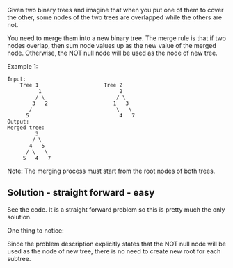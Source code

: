 Given two binary trees and imagine that when you put one of them to cover the other, some nodes of the two trees are overlapped while the others are not.

You need to merge them into a new binary tree. The merge rule is that if two nodes overlap, then sum node values up as the new value of the merged node. Otherwise, the NOT null node will be used as the node of new tree.

Example 1:

	Input: 
		Tree 1                     Tree 2                  
	          1                         2                             
	         / \                       / \                            
	        3   2                     1   3                        
	       /                           \   \                      
	      5                             4   7                  
	Output: 
	Merged tree:
		     3
		    / \
		   4   5
		  / \   \ 
		 5   4   7
Note: The merging process must start from the root nodes of both trees.


## Solution - straight forward - easy

See the code. It is a straight forward problem so this is pretty much the only solution.

One thing to notice:

Since the problem description explicitly states that the NOT null node will be used as the node of new tree, there is no need to create new root for each subtree.